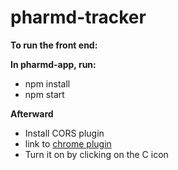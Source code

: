 # pharmd-tracker

**To run the front end:**

**In pharmd-app, run:**

- npm install
- npm start

**Afterward**

- Install CORS plugin
- link to [chrome plugin](https://chrome.google.com/webstore/detail/allow-cors-access-control/lhobafahddgcelffkeicbaginigeejlf?hl=en)
- Turn it on by clicking on the C icon
